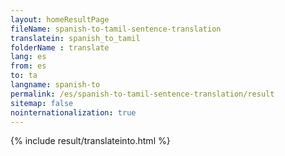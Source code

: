 ```yaml
---
layout: homeResultPage
fileName: spanish-to-tamil-sentence-translation
translatein: spanish_to_tamil
folderName : translate
lang: es
from: es
to: ta
langname: spanish-to
permalink: /es/spanish-to-tamil-sentence-translation/result
sitemap: false
nointernationalization: true
---
```

{% include result/translateinto.html %}

<script src="/js/result/translation.js" data-foldername="{{page.folderName}}" data-lang="{{page.lang}}"></script>

